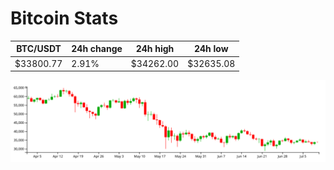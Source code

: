 # Bitcoin Stats

BTC/USDT|24h change|24h high|24h low|
|---|---|---|---|
|$33800.77|2.91%|$34262.00|$32635.08|

<img src="./chart.svg">
